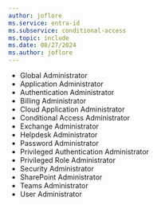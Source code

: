 ```yaml
---
author: joflore
ms.service: entra-id
ms.subservice: conditional-access
ms.topic: include
ms.date: 08/27/2024
ms.author: joflore
---
```


- Global Administrator
- Application Administrator
- Authentication Administrator
- Billing Administrator
- Cloud Application Administrator
- Conditional Access Administrator
- Exchange Administrator
- Helpdesk Administrator
- Password Administrator
- Privileged Authentication Administrator
- Privileged Role Administrator
- Security Administrator
- SharePoint Administrator
- Teams Administrator
- User Administrator
